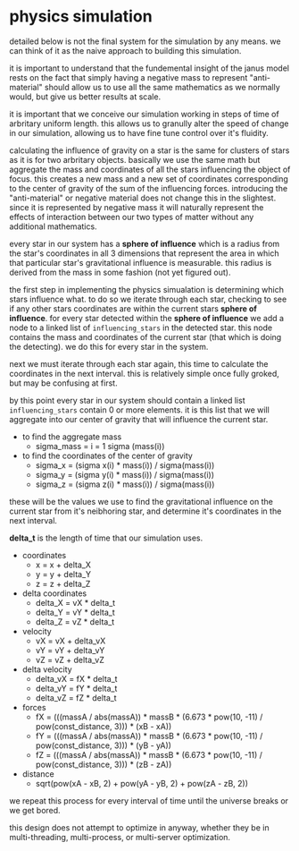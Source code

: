 # physics simulation

detailed below is not the final system for the simulation by any means. we can think of it as the naive approach to building this simulation.

it is important to understand that the fundemental insight of the janus model rests on the fact that simply having a negative mass to represent "anti-material" should allow us to use all the same mathematics as we normally would, but give us better results at scale.

it is important that we conceive our simulation working in steps of time of arbritary uniform length. this allows us to granully alter the speed of change in our simulation, allowing us to have fine tune control over it's fluidity. 

calculating the influence of gravity on a star is the same for clusters of stars as it is for two arbritary objects. basically we use the same math but aggregate the mass and coordinates of all the stars influencing the object of focus. this creates a new mass and a new set of coordinates corresponding to the center of gravity of the sum of the influencing forces. introducing the "anti-material" or negative material does not change this in the slightest. since it is represented by negative mass it will naturally represent the effects of interaction between our two types of matter without any additional mathematics. 

every star in our system has a **sphere of influence** which is a radius from the star's coordinates in all 3 dimensions that represent the area in which that particular star's gravitational influence is measurable. this radius is derived from the mass in some fashion (not yet figured out).

the first step in implementing the physics simualation is determining which stars influence what. to do so we iterate through each star, checking to see if any other stars coordinates are within the current stars **sphere of influence**. for every star detected within the **sphere of influence** we add a node to a linked list of `influencing_stars` in the detected star. this node contains the mass and coordinates of the current star (that which is doing the detecting). we do this for every star in the system.

next we must iterate through each star again, this time to calculate the coordinates in the next interval. this is relatively simple once fully groked, but may be confusing at first. 

by this point every star in our system should contain a linked list `influencing_stars` contain 0 or more elements. it is this list that we will aggregate into our center of gravity that will influence the current star.

* to find the aggregate mass
  * sigma_mass = i = 1 sigma (mass(i))
* to find the coordinates of the center of gravity
  * sigma_x = (sigma x(i) * mass(i)) / sigma(mass(i))
  * sigma_y = (sigma y(i) * mass(i)) / sigma(mass(i))
  * sigma_z = (sigma z(i) * mass(i)) / sigma(mass(i))

these will be the values we use to find the gravitational influence on the current star from it's neibhoring star, and determine it's coordinates in the next interval.

**delta_t** is the length of time that our simulation uses. 

* coordinates 
  * x = x + delta_X
  * y = y + delta_Y
  * z = z + delta_Z
* delta coordinates
  * delta_X = vX * delta_t
  * delta_Y = vY * delta_t
  * delta_Z = vZ * delta_t
* velocity
  * vX = vX + delta_vX
  * vY = vY + delta_vY
  * vZ = vZ + delta_vZ
* delta velocity
  * delta_vX = fX * delta_t
  * delta_vY = fY * delta_t
  * delta_vZ = fZ * delta_t
* forces
  * fX = (((massA / abs(massA)) * massB * (6.673 * pow(10, -11) / pow(const_distance, 3))) * (xB - xA))
  * fY = (((massA / abs(massA)) * massB * (6.673 * pow(10, -11) / pow(const_distance, 3))) * (yB - yA))
  * fZ = (((massA / abs(massA)) * massB * (6.673 * pow(10, -11) / pow(const_distance, 3))) * (zB - zA))
* distance
  * sqrt(pow(xA - xB, 2) + pow(yA - yB, 2) + pow(zA - zB, 2))

we repeat this process for every interval of time until the universe breaks or we get bored.

this design does not attempt to optimize in anyway, whether they be in multi-threading, multi-process, or multi-server optimization.















